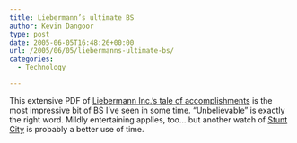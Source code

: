```yaml
---
title: Liebermann’s ultimate BS
author: Kevin Dangoor
type: post
date: 2005-06-05T16:48:26+00:00
url: /2005/06/05/liebermanns-ultimate-bs/
categories:
  - Technology

---
```

This extensive PDF of [Liebermann Inc.&#8217;s tale of accomplishments][1] is the most impressive bit of BS I&#8217;ve seen in some time. &#8220;Unbelievable&#8221; is exactly the right word. Mildly entertaining applies, too&#8230; but another watch of [Stunt City][2] is probably a better use of time.

 [1]: http://www.go-l.com/l_april_2005_final.pdf
 [2]: http://www.blueskyonmars.com/2005/06/03/stunt-city-the-funniest-deodorant-commercial-of-all-time/